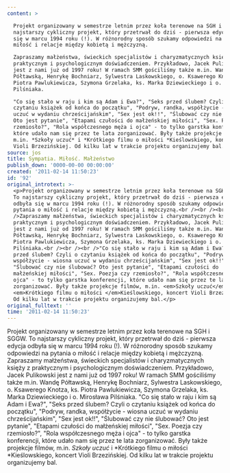 ```yaml
---
content: >

  Projekt organizowany w semestrze letnim przez koła terenowe na SGH i SGGW. To
  najstarszy cykliczny projekt, który przetrwał do dziś - pierwsza edycja odbyła
  się w marcu 1994 roku (!). W różnorodny sposób szukamy odpowiedzi na pytania o
  miłość i relacje między kobietą i mężczyzną.

  Zapraszamy małżeństwa, świeckich specjalistów i charyzmatycznych księży z
  praktycznym i psychologicznym doświadczeniem. Przykładowo, Jacek Pulikowski
  jest z nami już od 1997 roku! W ramach SMM gościliśmy także m.in. Wandę
  Półtawską, Henrykę Bochniarz, Sylwestra Laskowskiego, o. Ksawerego Knotza, ks.
  Piotra Pawlukiewicza, Szymona Grzelaka, ks. Marka Dziewieckiego i o. Mirosława
  Pilśniaka.

  "Co się stało w raju i kim są Adam i Ewa?", "Seks przed ślubem? Czyli o
  czytaniu książek od końca do początku", "Podryw, randka, współżycie - wiosna
  uczuć w wydaniu chrześcijańskim", "Sex jest ok!!", "Ślubować czy nie ślubować?
  Oto jest pytanie", "Etapami czułości do małżeńskiej miłości", "Sex. Poezja czy
  rzemiosło?", "Rola współczesnego męża i ojca" - to tylko garstka konferencji,
  które udało nam się przez te lata zorganizować. Były także projekcje filmów,
  m.in. *Szkoły uczuć* i *Krótkiego filmu o miłości *Kieślowskiego, koncert
  Violi Brzezińskiej. Od kilku lat w trakcie projektu organizujemy bal.
source: jos
title: Sympatia. Miłość. Małżeństwo
publish_down: '0000-00-00 00:00:00'
created: '2011-02-14 11:50:23'
id: '92'
original_introtext: >-
  <p>Projekt organizowany w semestrze letnim przez koła terenowe na SGH i SGGW.
  To najstarszy cykliczny projekt, który przetrwał do dziś - pierwsza edycja
  odbyła się w marcu 1994 roku (!). W różnorodny sposób szukamy odpowiedzi na
  pytania o miłość i relacje między kobietą i mężczyzną.<br /><br /><br
  />Zapraszamy małżeństwa, świeckich specjalistów i charyzmatycznych księży z
  praktycznym i psychologicznym doświadczeniem. Przykładowo, Jacek Pulikowski
  jest z nami już od 1997 roku! W ramach SMM gościliśmy także m.in. Wandę
  Półtawską, Henrykę Bochniarz, Sylwestra Laskowskiego, o. Ksawerego Knotza, ks.
  Piotra Pawlukiewicza, Szymona Grzelaka, ks. Marka Dziewieckiego i o. Mirosława
  Pilśniaka.<br /><br /><br />"Co się stało w raju i kim są Adam i Ewa?", "Seks
  przed ślubem? Czyli o czytaniu książek od końca do początku", "Podryw, randka,
  współżycie - wiosna uczuć w wydaniu chrześcijańskim", "Sex jest ok!!",
  "Ślubować czy nie ślubować? Oto jest pytanie", "Etapami czułości do
  małżeńskiej miłości", "Sex. Poezja czy rzemiosło?", "Rola współczesnego męża i
  ojca" - to tylko garstka konferencji, które udało nam się przez te lata
  zorganizować. Były także projekcje filmów, m.in. <em>Szkoły uczuć</em> i
  <em>Krótkiego filmu o miłości </em>Kieślowskiego, koncert Violi Brzezińskiej.
  Od kilku lat w trakcie projektu organizujemy bal.</p>
original_fulltext: ''
time: '2011-02-14 11:50:23'
---
```

Projekt organizowany w semestrze letnim przez koła terenowe na SGH i SGGW. To najstarszy cykliczny projekt, który przetrwał do dziś - pierwsza edycja odbyła się w marcu 1994 roku (!). W różnorodny sposób szukamy odpowiedzi na pytania o miłość i relacje między kobietą i mężczyzną.
Zapraszamy małżeństwa, świeckich specjalistów i charyzmatycznych księży z praktycznym i psychologicznym doświadczeniem. Przykładowo, Jacek Pulikowski jest z nami już od 1997 roku! W ramach SMM gościliśmy także m.in. Wandę Półtawską, Henrykę Bochniarz, Sylwestra Laskowskiego, o. Ksawerego Knotza, ks. Piotra Pawlukiewicza, Szymona Grzelaka, ks. Marka Dziewieckiego i o. Mirosława Pilśniaka.
"Co się stało w raju i kim są Adam i Ewa?", "Seks przed ślubem? Czyli o czytaniu książek od końca do początku", "Podryw, randka, współżycie - wiosna uczuć w wydaniu chrześcijańskim", "Sex jest ok!!", "Ślubować czy nie ślubować? Oto jest pytanie", "Etapami czułości do małżeńskiej miłości", "Sex. Poezja czy rzemiosło?", "Rola współczesnego męża i ojca" - to tylko garstka konferencji, które udało nam się przez te lata zorganizować. Były także projekcje filmów, m.in. *Szkoły uczuć* i *Krótkiego filmu o miłości *Kieślowskiego, koncert Violi Brzezińskiej. Od kilku lat w trakcie projektu organizujemy bal.


<!--{{json:{"created_date":"2011-02-14 11:50:23","publish_down":"0000-00-00 00:00:00","id":"92"}}}-->